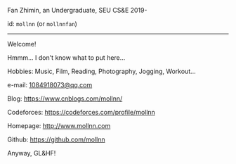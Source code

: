 Fan Zhimin, an Undergraduate, SEU CS&E 2019-

id: `mollnn` (or `mollnnfan`)

---

Welcome!

Hmmm... I don't know what to put here...

Hobbies: Music, Film, Reading, Photography, Jogging, Workout...

e-mail: 1084918073@qq.com

Blog: https://www.cnblogs.com/mollnn/

Codeforces: https://codeforces.com/profile/mollnn

Homepage: http://www.mollnn.com

Github: https://github.com/mollnn 

Anyway, GL&HF!
